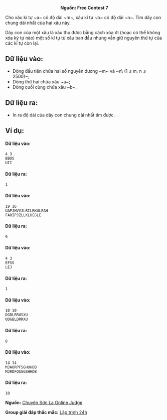 **<center>Nguồn: Free Contest 7</center>**

Cho xâu kí tự ~a~ có độ dài ~m~, xâu kí tự ~b~ có độ dài ~n~. Tìm dãy con chung dài nhất của hai xâu này.

Dãy con của một xâu là xâu thu được bằng cách xóa đi (hoạc có thể không xóa ký tự nào) một số kí tự từ xâu ban đầu nhưng vẫn giữ nguyên thứ tự của các kí tự còn lại.

## Dữ liệu vào:
- Dòng đầu tiên chứa hai số nguyên dương ~m~ và ~n\ (1 ≤ m, n ≤ 2500)~;
- Dòng thứ hai chứa xâu ~a~;
- Dòng cuối cùng chứa xâu ~b~.

## Dữ liệu ra:
- In ra độ dài của dãy con chung dài nhất tìm được.

## Ví dụ:
#### Dữ liệu vào:
```
4 3
BBUS
UII
```

#### Dữ liệu ra:
```
1
```

#### Dữ liệu vào:
```
19 16
UAPJHVVJLRILRKULEAH
FAOIPJZLLKLUEGLE
```

#### Dữ liệu ra:
```
9
```

#### Dữ liệu vào:
```
4 3
EFSS
LEJ
```

#### Dữ liệu ra:
```
1
```

#### Dữ liệu vào:
```
10 10
DGBLRRUSXU
ODGBLDRRXU
```

#### Dữ liệu ra:
```
8
```

#### Dữ liệu vào:
```
14 14
MJAORPFSGHUHDB
MJRDFQSSGSHHDB
```

#### Dữ liệu ra:
```
10
```
**Nguồn:** [Chuyên Sơn La Online Judge](http://csloj.ddns.net/)

**Group giải đáp thắc mắc:** [Lập trình 24h](https://www.facebook.com/groups/1386904321519984)